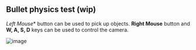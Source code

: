 ## Bullet physics test (wip)

*Left Mouse** button can be used to pick up objects.
**Right Mouse** button and **W, A, S, D** keys can be used to control the camera.

![image](screenshot.png)
